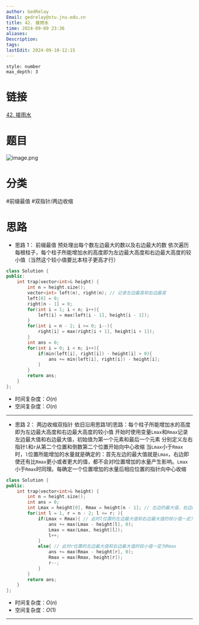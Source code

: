```yaml
---
author: GedRelay
Email: gedrelay@stu.jnu.edu.cn
title: 42. 接雨水
time: 2024-09-09 23:36
aliases: 
Description: 
tags: 
lastEdit: 2024-09-10-12:15
---
```


```toc
style: number
max_depth: 3
```

# 链接
[42. 接雨水](https://leetcode.cn/problems/trapping-rain-water/) 

# 题目
![image.png](https://ged-pic-bed.oss-cn-guangzhou.aliyuncs.com/img/202409092336703.png)


# 分类
#前缀最值 #双指针/两边收缩 

# 思路
- 思路 1：
前缀最值
预处理出每个数左边最大的数以及右边最大的数
依次遍历每根柱子，每个柱子所能增加水的高度即为左边最大高度和右边最大高度的较小值（当然这个较小值要比本柱子更高才行）



```cpp
class Solution {
public:
    int trap(vector<int>& height) {
        int n = height.size();
        vector<int> left(n), right(n); // 记录左边最高和右边最高
        left[0] = 0;
        right[n - 1] = 0;
        for(int i = 1; i < n; i++){
            left[i] = max(left[i - 1], height[i - 1]);
        }
        for(int i = n - 2; i >= 0; i--){
            right[i] = max(right[i + 1], height[i + 1]);
        }
        int ans = 0;
        for(int i = 0; i < n; i++){
            if(min(left[i], right[i]) - height[i] > 0){
                ans += min(left[i], right[i]) - height[i];
            }
        }
        return ans;
    }
};
```


- 时间复杂度：${O\left( n \right)  }$ 
- 空间复杂度：${O\left( n \right)  }$ 


---
- 思路 2：
两边收缩双指针
依旧沿用思路1的思路：每个柱子所能增加水的高度即为左边最大高度和右边最大高度的较小值
开始时使用变量`Lmax`和`Rmax`记录左边最大值和右边最大值，初始值为第一个元素和最后一个元素
分别定义左右指针`l`和`r`从第二个位置和倒数第二个位置开始向中心收缩
当`Lmax`小于`Rmax`时，`l`位置所能增加的水量就是确定的：首先左边的最大值就是`Lmax`，右边即使还有比`Rmax`更小或者更大的值，都不会对l位置增加的水量产生影响。`Lmax`小于`Rmax`时同理。每确定一个位置增加的水量后相应位置的指针向中心收缩


```cpp
class Solution {
public:
    int trap(vector<int>& height) {
        int n = height.size();
        int ans = 0;
        int Lmax = height[0], Rmax = height[n - 1]; // 左边的最大值，右边的最大值
        for(int l = 1, r = n - 2; l <= r; ){
            if(Lmax < Rmax){ // 此时l位置的左边最大值和右边最大值的较小值一定为Lmax
                ans += max(Lmax - height[l], 0);
                Lmax = max(Lmax, height[l]);
                l++;
            }
            else{ // 此时r位置的左边最大值和右边最大值的较小值一定为Rmax
                ans += max(Rmax - height[r], 0);
                Rmax = max(Rmax, height[r]);
                r--;
            }
        }
        return ans;
    }
};
```


- 时间复杂度：${O\left( n \right)  }$ 
- 空间复杂度：${O\left( 1 \right)  }$ 


---

